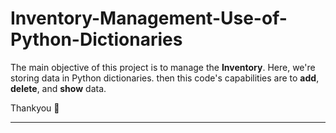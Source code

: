 # Inventory-Management-Use-of-Python-Dictionaries


The main objective of this project is to manage the **Inventory**.
Here, we're storing data in Python dictionaries.
then this code's capabilities are to **add**, **delete**, and **show** data. 

Thankyou :grimacing:

---
